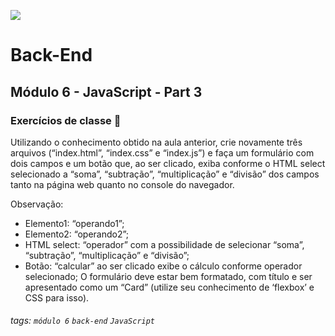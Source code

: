 ![](https://portal.alphaedtech.org.br/images/edtech/logo-edtech.webp)

# Back-End

## Módulo 6 - JavaScript - Part 3

### Exercícios de classe 🏫

Utilizando o conhecimento obtido na aula anterior, crie novamente três arquivos (“index.html”, “index.css” e “index.js”) e faça um formulário com dois campos e um botão que, ao ser clicado, exiba conforme o HTML select selecionado a “soma”, “subtração”, “multiplicação” e “divisão” dos campos tanto na página web quanto no console do navegador. 

Observação: 
- Elemento1: “operando1”;
- Elemento2: “operando2”;
- HTML select: “operador” com a possibilidade de selecionar “soma”, “subtração”, “multiplicação” e “divisão”;
- Botão: “calcular” ao ser clicado exibe o cálculo conforme operador selecionado;
O formulário deve estar bem formatado, com título e ser apresentado como um “Card” (utilize seu conhecimento de ‘flexbox’ e CSS para isso).

###### tags: `módulo 6` `back-end` `JavaScript`